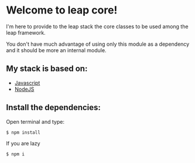 Welcome to leap core!
===================
I'm here to provide to the leap stack the core classes to be used among the leap framework.

You don't have much advantage of using only this module as a dependency and it should be more an internal module.

My stack is based on:
-------------
* [Javascript](https://developer.mozilla.org/bm/docs/Web/JavaScript)
* [NodeJS](https://nodejs.org/en/)

## Install the dependencies:
Open terminal and type:
```bash
$ npm install
```
If you are lazy
```bash
$ npm i
```
